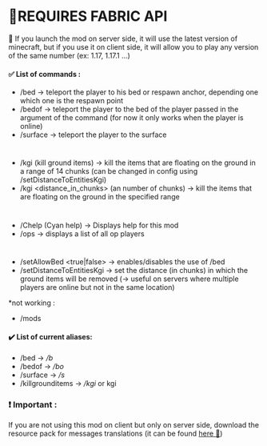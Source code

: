 # 📝REQUIRES FABRIC API

📖 If you launch the mod on server side, it will use the latest version of minecraft, but if you use it on client side, it will allow you to play any version of the same number (ex: 1.17, 1.17.1 ...)

#### ✅ List of commands :

* /bed -> teleport the player to his bed or respawn anchor, depending one which one is the respawn point
* /bedof -> teleport the player to the bed of the player passed in the argument of the command (for now it only works when the player is online)
* /surface -> teleport the player to the surface
#
* /kgi (kill ground items) -> kill the items that are floating on the ground in a range of 14 chunks (can be changed in config using /setDistanceToEntitiesKgi)
* /kgi <distance_in_chunks> (an number of chunks) -> kill the items that are floating on the ground in the specified range
#
* /Chelp (Cyan help) -> Displays help for this mod
* /ops -> displays a list of all op players
#
* /setAllowBed <true|false> -> enables/disables the use of /bed
* /setDistanceToEntitiesKgi <number> -> set the distance (in chunks) in which the ground items will be removed (-> useful on servers where multiple players are online but not in the same location)

*not working :
* /mods

#### ✔️ List of current aliases:

- /bed -> */b*
- /bedof -> */bo*
- /surface -> */s*
- /killgrounditems -> */kgi* or kgi <number>

### ❗ Important :

If you are not using this mod on client but only on server side, download the resource pack for messages translations (it can be found [here 🔗](https://github.com/Raphoulfifou/Cyan/blob/main/Cyan%201.17.X.zip))

